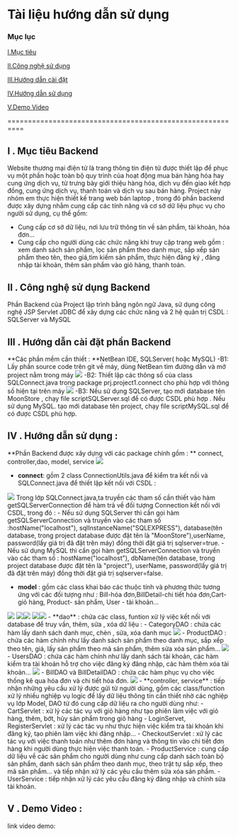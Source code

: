 # Tài liệu hướng dẫn sử dụng

### Mục lục

[I.Mục tiêu](#muctieu)

[II.Công nghệ sử dụng](#congnghesudung)

[III.Hướng dẫn cài đặt](#huongdancaidat)

[IV.Hướng dẫn sử dụng](#huongdansudung)

[V.Demo Video](#demovideo)


==========================================================

<a name="muctieu"></a>
## I . Mục tiêu Backend
  Website thương mại điện tử là trang thông tin điện tử được thiết lập để phục vụ một phần hoặc toàn bộ quy trình của hoạt động mua bán hàng hóa hay cung ứng dịch vụ, từ trưng bày giới thiệu hàng hóa, dịch vụ đến giao kết hợp đồng, cung ứng dịch vụ, thanh toán và dịch vụ sau bán hàng.
  Project này nhóm em thực hiện thiết kế trang web bán laptop , trong đó phần backend được xây dựng nhằm cung cấp các tính năng và cơ sở dữ liệu phục vụ cho người sử dụng, cụ thể gồm:
- Cung cấp cơ sở dữ liệu, nơi lưu trữ thông tin về sản phẩm, tài khoản, hóa đơn...
- Cung cấp cho người dùng các chức năng khi truy cập trang web gồm : xem danh sách sản phẩm, lọc sản phẩm theo danh mục, sắp xếp sản phẩm theo tên, theo giá,tìm kiếm sản phẩm, thực hiện đăng ký , đăng nhập tài khoản, thêm sản phẩm vào giỏ hàng, thanh toán.

<a name="congnghesudung"></a>
## II . Công nghệ sử dụng Backend
  Phần Backend của Project lập trình bằng ngôn ngữ Java, sử dụng công nghệ JSP Servlet JDBC để xây dựng các chức năng và 2 hệ quản trị CSDL : SQLServer và MySQL

<a name="huongdancaidat"></a>
## III . Hướng dẫn cài đặt phần Backend
**Các phần mềm cần thiết : **NetBean IDE, SQLServer( hoặc MySQL)
-B1: Lấy phần source code trên git về máy, dùng NetBean tìm đường dẫn và mở project nằm trong máy
<img src=https://i.imgur.com/wKEuXvP.png>
-B2: Thiết lập các thông số của class SQLConnect.java trong package prj.project1.connect cho phù hợp với thông số hiện tại trên máy
<img src=https://i.imgur.com/0b6WZI7.png>
-B3: Nếu sử dụng SQLServer, tạo mới database tên MoonStore , chạy file scriptSQLServer.sql để có được CSDL phù hợp .
Nếu sử dụng MySQL. tạo mới database tên project, chạy file scriptMySQL.sql để có được CSDL phù hợp.

<a name="huongdansudung"></a>
## IV . Hướng dẫn sử dụng :

**Phần Backend được xây dựng với các package chính gồm : ** connect, controller,dao, model, service
<img src=https://i.imgur.com/JGhKkH6.png>
- **connect**: gồm 2 class ConnectionUtils.java để kiểm tra kết nối và SQLConnect.java để thiết lập kết nối với CSDL :
<img src=https://i.imgur.com/hkAQmoM.png>
  Trong lớp SQLConnect.java,ta truyền các tham số cần thiết vào hàm getSQLServerConnection để hàm trả về đối tượng Connection kết nối với CSDL, trong đó :
  - Nếu sử dụng SQLServer thì cần gọi hàm getSQLServerConnection và truyền vào các tham số :hostName("localhost"), sqlInstanceName("SQLEXPRESS"), database(tên database, trong project database được đặt tên là "MoonStore"),userName, password(lấy giá trị đã đặt trên máy) đồng thời đặt giá trị sqlserver=true.
  - Nếu sử dụng MySQL thì cần gọi hàm getSQLServerConnection và truyền vào các tham số : hostName("localhost"), dbName(tên database, trong project database được đặt tên là "project"), userName, password(lấy giá trị đã đặt trên máy) đồng thời đặt giá trị sqlserver=false.
  
- **model** : gồm các class khai báo các thuộc tính và phương thức tương ứng với các đối tượng như : Bill-hóa đơn,BillDetail-chi tiết hóa đơn,Cart-giỏ hàng, Product- sản phẩm, User - tài khoản...
<img src=https://i.imgur.com/tZiTTMX.png>
<img src=https://i.imgur.com/gt2H3zf.png><img src=https://i.imgur.com/ayONe4C.png>
<img src=https://i.imgur.com/NecSIpg.png><img src=https://i.imgur.com/hZirdbR.png>
- **dao** : chứa các class, funtion xử lý việc kết nối với database để truy vấn, thêm, sửa , xóa dữ liệu :
    - CategoryDAO : chứa các hàm lấy danh sách danh mục, chèn , sửa, xóa  danh mục
    <img src=https://i.imgur.com/Jp1nb0s.png>
    - ProductDAO : chứa các hàm chính như lấy danh sách sản phẩm theo danh mục, sắp xếp theo tên, giá, lấy sản phẩm theo mã sản phẩm, thêm sửa xóa sản phẩm...
    <img src=https://i.imgur.com/bp3IrKl.png>
    - UsersDAO : chứa các hàm chính như lấy danh sách tài khoản, các hàm kiểm tra tài khoản hỗ trợ cho việc đăng ký đăng nhập, các hàm thêm xóa tài khoản...
    <img src=https://i.imgur.com/seqgW2W.png>
    - BillDAO và BillDetailDAO : chứa các hàm phục vụ cho việc thống kê qua hóa đơn và chi tiết hóa đơn.
    <img src=https://i.imgur.com/sJT3Xxp.png>
- **controller, service** : tiếp nhận những yêu cầu xử lý được gửi từ người dùng, gồm các class/function xử lý nhiều nghiệp vụ logic để lấy dữ liệu thông tin cần thiết nhờ các nghiệp vụ lớp Model, DAO từ đó cung cấp dữ liệu ra cho người dùng như:
  - CartServlet : xử lý các tác vụ với giỏ hàng như tạo phiên làm việc với giỏ hàng, thêm, bớt, hủy sản phẩm trong giỏ hàng
  - LoginServet, RegisterServlet : xử lý các tác vụ như thực hiện việc kiểm tra tài khoản khi đăng ký, tạo phiên làm việc khi đăng nhập...
  - CheckoutServlet : xử lý các tác vụ với việc thanh toán như thêm đơn hàng và thông tin vào chi tiết đơn hàng khi người dùng thực hiện việc thanh toán.
  - ProductService : cung cấp dữ liệu về các sản phẩm cho người dùng như cung cấp danh sách toàn bộ sản phẩm, danh sách sản phẩm theo danh mục, theo trật tự sắp xếp, theo mã sản phẩm... và tiếp nhận xử lý các yêu cầu thêm sửa xóa sản phẩm.
  - UserService : tiếp nhận xử lý các yêu cầu đăng ký đăng nhập và chỉnh sửa tài khoản.
  

<a name="demovideo"></a>
## V . Demo Video :
link video demo:



